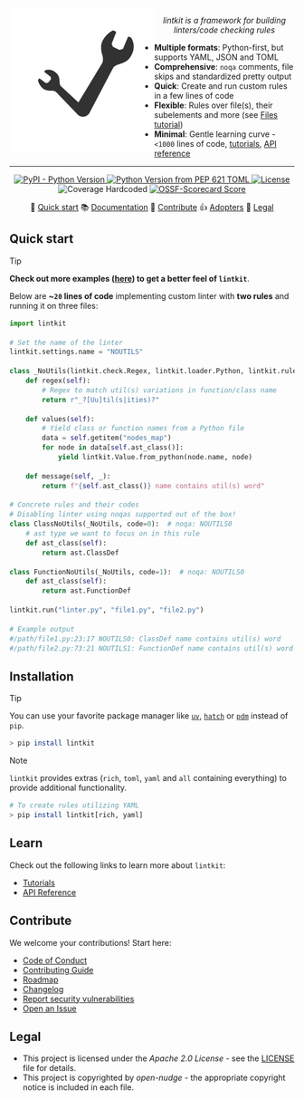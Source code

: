 <!--
SPDX-FileCopyrightText: © 2025 open-nudge <https://github.com/open-nudge>
SPDX-FileContributor: szymonmaszke <github@maszke.co>

SPDX-License-Identifier: Apache-2.0
-->

<!-- mkdocs remove start -->

<img align="left" width="256" height="256" src="logo.svg">

<!-- mkdocs remove end -->

<p align="center">
    <em> lintkit is a framework for building linters/code checking rules </em>
</p>

- __Multiple formats__: Python-first, but supports YAML, JSON and TOML
- __Comprehensive__: `noqa` comments,
    file skips and standardized pretty output
- __Quick__: Create and run custom rules in a few lines of code
- __Flexible__: Rules over file(s), their subelements and more
    (see [Files tutorial](https://open-nudge.github.io/lintkit/latest/tutorials/file))
- __Minimal__: Gentle learning curve - `<1000` lines of code,
    [tutorials](https://open-nudge.github.io/lintkit/latest/tutorials),
    [API reference](https://open-nudge.github.io/lintkit/latest/reference/lintkit)

______________________________________________________________________

<!-- mkdocs remove start -->

<!-- vale off -->

<!-- pyml disable-num-lines 30 line-length-->

<div align="center">

<a href="https://pypi.org/project/lintkit">![PyPI - Python Version](https://img.shields.io/pypi/v/lintkit?style=for-the-badge&label=release&labelColor=grey&color=blue)
</a>
<a href="https://pypi.org/project/lintkit">![Python Version from PEP 621 TOML](https://img.shields.io/python/required-version-toml?tomlFilePath=https%3A%2F%2Fraw.githubusercontent.com%2Fopen-nudge%2Flintkit%2Fmain%2Fpyproject.toml&style=for-the-badge&label=python&labelColor=grey&color=blue)
</a>
<a href="https://opensource.org/licenses/Apache-2.0">![License](https://img.shields.io/badge/License-Apache_2.0-blue?style=for-the-badge)
</a>
<a>![Coverage Hardcoded](https://img.shields.io/badge/coverage-100%25-green?style=for-the-badge)
</a>
<a href="https://scorecard.dev/viewer/?uri=github.com/open-nudge/lintkit">![OSSF-Scorecard Score](https://img.shields.io/ossf-scorecard/github.com/open-nudge/lintkit?style=for-the-badge&label=OSSF)
</a>

</div>

<p align="center">
🚀 <a href="#quick-start">Quick start</a>
📚 <a href="https://open-nudge.github.io/lintkit">Documentation</a>
🤝 <a href="#contribute">Contribute</a>
👍 <a href="https://github.com/open-nudge/lintkit/blob/main/ADOPTERS.md">Adopters</a>
📜 <a href="#legal">Legal</a>
</p>

<!-- vale on -->

<!-- mkdocs remove end -->

## Quick start

> [!TIP]
> __Check out more examples ([here](https://open-nudge.github.io/lintkit/latest/tutorials))
> to get a better feel of `lintkit`__.

Below are __~`20` lines of code__ implementing custom linter with
__two rules__ and running it on three files:

```python
import lintkit

# Set the name of the linter
lintkit.settings.name = "NOUTILS"

class _NoUtils(lintkit.check.Regex, lintkit.loader.Python, lintkit.rule.Node):
    def regex(self):
        # Regex to match util(s) variations in function/class name
        return r"_?[Uu]til(s|ities)?"

    def values(self):
        # Yield class or function names from a Python file
        data = self.getitem("nodes_map")
        for node in data[self.ast_class()]:
            yield lintkit.Value.from_python(node.name, node)

    def message(self, _):
        return f"{self.ast_class()} name contains util(s) word"

# Concrete rules and their codes
# Disabling linter using noqas supported out of the box!
class ClassNoUtils(_NoUtils, code=0):  # noqa: NOUTILS0
    # ast type we want to focus on in this rule
    def ast_class(self):
        return ast.ClassDef

class FunctionNoUtils(_NoUtils, code=1):  # noqa: NOUTILS0
    def ast_class(self):
        return ast.FunctionDef

lintkit.run("linter.py", "file1.py", "file2.py")

# Example output
#/path/file1.py:23:17 NOUTILS0: ClassDef name contains util(s) word
#/path/file2.py:73:21 NOUTILS1: FunctionDef name contains util(s) word
```

## Installation

> [!TIP]
> You can use your favorite package manager like
> [`uv`](https://github.com/astral-sh/uv),
> [`hatch`](https://github.com/pypa/hatch)
> or [`pdm`](https://github.com/pdm-project/pdm)
> instead of `pip`.

```sh
> pip install lintkit
```

> [!NOTE]
> `lintkit` provides extras (`rich`, `toml`, `yaml`
> and `all` containing everything) to provide additional functionality.

```sh
# To create rules utilizing YAML
> pip install lintkit[rich, yaml]
```

## Learn

Check out the following links to learn more about `lintkit`:

- [Tutorials](https://open-nudge.github.io/lintkit/latest/tutorials)
- [API Reference](https://open-nudge.github.io/lintkit/latest/reference/lintkit)

## Contribute

We welcome your contributions! Start here:

- [Code of Conduct](/CODE_OF_CONDUCT.md)
- [Contributing Guide](/CONTRIBUTING.md)
- [Roadmap](/ROADMAP.md)
- [Changelog](/CHANGELOG.md)
- [Report security vulnerabilities](/SECURITY.md)
- [Open an Issue](https://github.com/open-nudge/lintkit/issues)

## Legal

- This project is licensed under the _Apache 2.0 License_ - see
    the [LICENSE](/LICENSE.md) file for details.
- This project is copyrighted by _open-nudge_ - the
    appropriate copyright notice is included in each file.

<!-- mkdocs remove end -->

<!-- md-dead-link-check: on -->
